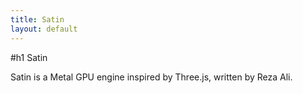 ```yaml
---
title: Satin
layout: default
---
```


#h1 Satin

Satin is a Metal GPU engine inspired by Three.js, written by Reza Ali.

